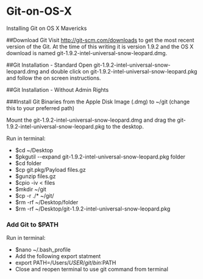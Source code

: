 Git-on-OS-X
===========

Installing Git on OS X Mavericks

##Download Git 
Visit http://git-scm.com/downloads to get the most recent version of the Git. At the time of this writing it is version 1.9.2 and the OS X download is named git-1.9.2-intel-universal-snow-leopard.dmg.

##Git Installation - Standard
Open git-1.9.2-intel-universal-snow-leopard.dmg and double click on git-1.9.2-intel-universal-snow-leopard.pkg and follow the on screen instructions.

##Git Installation - Without Admin Rights

###Install Git Binaries from the Apple Disk Image (.dmg) to ~/git (change this to your preferred path)

Mount the git-1.9.2-intel-universal-snow-leopard.dmg and drag the git-1.9.2-intel-universal-snow-leopard.pkg to the desktop.

Run in terminal: 
* $cd ~/Desktop
* $pkgutil --expand git-1.9.2-intel-universal-snow-leopard.pkg folder
* $cd folder
* $cp git.pkg/Payload files.gz
* $gunzip files.gz
* $cpio -iv < files
* $mkdir ~/git
* $cp -r ./* ~/git/
* $rm -rf ~/Desktop/folder
* $rm -rf ~/Desktop/git-1.9.2-intel-universal-snow-leopard.pkg

### Add Git to $PATH
Run in terminal:
* $nano ~/.bash_profile
* Add the following export statment
* export PATH=/Users/$USER/git/bin:$PATH
* Close and reopen terminal to use git command from terminal

